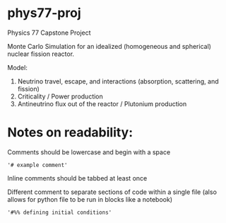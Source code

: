 # phys77-proj
Physics 77 Capstone Project

Monte Carlo Simulation for an idealized (homogeneous and spherical) nuclear fission reactor.

Model:

1. Neutrino travel, escape, and interactions (absorption, scattering, and fission)
2. Criticality / Power production
3. Antineutrino flux out of the reactor / Plutonium production

# Notes on readability:

Comments should be lowercase and begin with a space
    
    '# example comment'

Inline comments should be tabbed at least once

Different comment to separate sections of code within a single file (also allows for python file to be run in blocks like a notebook)

    '#%% defining initial conditions'

